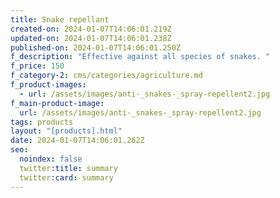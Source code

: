 ```yaml
---
title: Snake repellant
created-on: 2024-01-07T14:06:01.219Z
updated-on: 2024-01-07T14:06:01.238Z
published-on: 2024-01-07T14:06:01.250Z
f_description: "Effective against all species of snakes. "
f_price: 150
f_category-2: cms/categories/agriculture.md
f_product-images:
  - url: /assets/images/anti-_snakes-_spray-repellent2.jpg
f_main-product-image:
  url: /assets/images/anti-_snakes-_spray-repellent2.jpg
tags: products
layout: "[products].html"
date: 2024-01-07T14:06:01.262Z
seo:
  noindex: false
  twitter:title: summary
  twitter:card: summary
---
```

